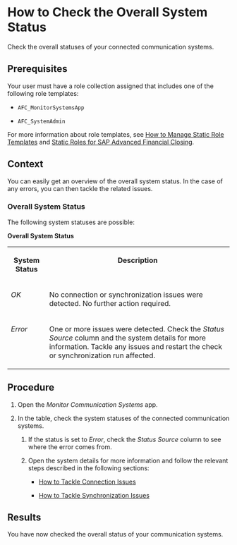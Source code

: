 <!-- loiof30be05fb2d3419c838256dae727d5b2 -->

# How to Check the Overall System Status

Check the overall statuses of your connected communication systems.



<a name="loiof30be05fb2d3419c838256dae727d5b2__prereq_gnx_kzt_ytb"/>

## Prerequisites

Your user must have a role collection assigned that includes one of the following role templates:

-   `AFC_MonitorSystemsApp`

-   `AFC_SystemAdmin`


For more information about role templates, see [How to Manage Static Role Templates](../User-Management/how-to-manage-static-role-templates-0cca34d.md) and [Static Roles for SAP Advanced Financial Closing](../User-Management/static-roles-for-sap-advanced-financial-closing-b92a241.md).



## Context

You can easily get an overview of the overall system status. In the case of any errors, you can then tackle the related issues.



### Overall System Status

The following system statuses are possible:

**Overall System Status**


<table>
<tr>
<th valign="top">

System Status

</th>
<th valign="top">

Description

</th>
</tr>
<tr>
<td valign="top">

*OK*

</td>
<td valign="top">

No connection or synchronization issues were detected. No further action required.

</td>
</tr>
<tr>
<td valign="top">

*Error*

</td>
<td valign="top">

One or more issues were detected. Check the *Status Source* column and the system details for more information. Tackle any issues and restart the check or synchronization run affected.

</td>
</tr>
</table>



## Procedure

1.  Open the *Monitor Communication Systems* app.

2.  In the table, check the system statuses of the connected communication systems.

    1.  If the status is set to *Error*, check the *Status Source* column to see where the error comes from.

    2.  Open the system details for more information and follow the relevant steps described in the following sections:

        -   [How to Tackle Connection Issues](how-to-tackle-connection-issues-7b0898e.md)

        -   [How to Tackle Synchronization Issues](how-to-tackle-synchronization-issues-ed8c4ec.md)






<a name="loiof30be05fb2d3419c838256dae727d5b2__result_vvl_x1p_g5b"/>

## Results

You have now checked the overall status of your communication systems.


